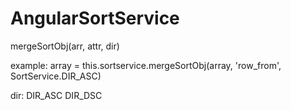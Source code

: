 # AngularSortService

mergeSortObj(arr, attr, dir)

example:
array = this.sortservice.mergeSortObj(array, 'row_from', SortService.DIR_ASC)

dir:
DIR_ASC
DIR_DSC
